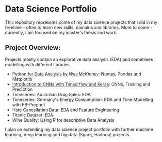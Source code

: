 # Data Science Portfolio

This repository represents some of my data science projects that I did in my freetime - often to learn new skills, domains and libraries.
More to come - currently, I am focused on my master's thesis and work.

## Project Overview:
Projects mostly contain an explorative data analysis (EDA) and sometimes modelling with different libraries.
* [Python for Data Analysis by *Wes McKinney*](https://www.oreilly.com/library/view/python-for-data/9781449323592/): Numpy, Pandas and Matplotlib
* [Introduction to CNNs with Tensorflow and Keras](/02_tensorflow_keras_intro): CNNs, Training and Prediction
* Timeseries: Australian Drug Sales: EDA
* Timeseries: Germany's Energy Consumption: EDA and Time Modelling with FB-Prophet
* Hote Cancellation Data: EDA and Feature Engineering
* Titanic Dataset: EDA
* Wine Quality: Using R for descriptive Data Analysis

I plan on extending my data science project portfolio with further machine learning, deep learning and big data (Spark, Hadoop) projects.
